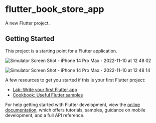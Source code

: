 # flutter_book_store_app

A new Flutter project.

## Getting Started

This project is a starting point for a Flutter application.

![Simulator Screen Shot - iPhone 14 Pro Max - 2022-11-10 at 12 48 02](https://user-images.githubusercontent.com/19665296/201058087-a10d2ada-9aa5-4e3d-bb92-1d9532e23ca1.png)

![Simulator Screen Shot - iPhone 14 Pro Max - 2022-11-10 at 12 48 14](https://user-images.githubusercontent.com/19665296/201058140-af8e637a-03dd-43d0-8e74-09f6856392b0.png)


A few resources to get you started if this is your first Flutter project:

- [Lab: Write your first Flutter app](https://docs.flutter.dev/get-started/codelab)
- [Cookbook: Useful Flutter samples](https://docs.flutter.dev/cookbook)

For help getting started with Flutter development, view the
[online documentation](https://docs.flutter.dev/), which offers tutorials,
samples, guidance on mobile development, and a full API reference.
